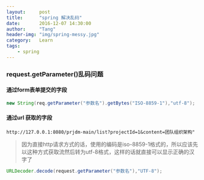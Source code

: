 ```yaml
---
layout:     post
title:      "spring 解决乱码"
date:       2016-12-07 14:30:00
author:     "Tang"
header-img: "img/spring-messy.jpg"
category:   Learn
tags:
    - spring
---
```


### request.getParameter()乱码问题

#### 通过form表单提交的字段

```java
new String(req.getParameter("参数名").getBytes("ISO-8859-1"),"utf-8");
```

#### 通过url 获取的字段

`http://127.0.0.1:8080/prjdm-main/list?projectId=1&content=团队组织架构"`

> 因为直接http请求方式的话，使用的编码是iso-8859-1格式的，所以应该先以这种方式获取流然后转为utf-8格式，这样的话就直接可以显示正确的汉字了

```java
URLDecoder.decode(request.getParameter("参数名"),"UTF-8");
```